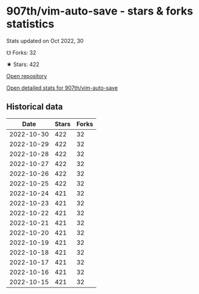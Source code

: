 # 907th/vim-auto-save - stars & forks statistics

Stats updated on Oct 2022, 30

☋ Forks: 32

★ Stars: 422

[Open repository](https://github.com/907th/vim-auto-save)

[Open detailed stats for 907th/vim-auto-save](https://reviewgithub.com/rep/907th/vim-auto-save)

## Historical data
| Date | Stars | Forks |
|------|-------|-------|
| 2022-10-30 | 422 | 32 | 
| 2022-10-29 | 422 | 32 | 
| 2022-10-28 | 422 | 32 | 
| 2022-10-27 | 422 | 32 | 
| 2022-10-26 | 422 | 32 | 
| 2022-10-25 | 422 | 32 | 
| 2022-10-24 | 421 | 32 | 
| 2022-10-23 | 421 | 32 | 
| 2022-10-22 | 421 | 32 | 
| 2022-10-21 | 421 | 32 | 
| 2022-10-20 | 421 | 32 | 
| 2022-10-19 | 421 | 32 | 
| 2022-10-18 | 421 | 32 | 
| 2022-10-17 | 421 | 32 | 
| 2022-10-16 | 421 | 32 | 
| 2022-10-15 | 421 | 32 | 

